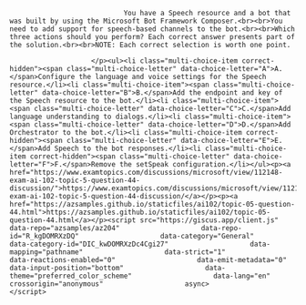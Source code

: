 <p class="card-text">
							
								You have a Speech resource and a bot that was built by using the Microsoft Bot Framework Composer.<br><br>You need to add support for speech-based channels to the bot.<br><br>Which three actions should you perform? Each correct answer presents part of the solution.<br><br>NOTE: Each correct selection is worth one point.
							
						</p><ul><li class="multi-choice-item correct-hidden"><span class="multi-choice-letter" data-choice-letter="A">A.</span>Configure the language and voice settings for the Speech resource.</li><li class="multi-choice-item"><span class="multi-choice-letter" data-choice-letter="B">B.</span>Add the endpoint and key of the Speech resource to the bot.</li><li class="multi-choice-item"><span class="multi-choice-letter" data-choice-letter="C">C.</span>Add language understanding to dialogs.</li><li class="multi-choice-item"><span class="multi-choice-letter" data-choice-letter="D">D.</span>Add Orchestrator to the bot.</li><li class="multi-choice-item correct-hidden"><span class="multi-choice-letter" data-choice-letter="E">E.</span>Add Speech to the bot responses.</li><li class="multi-choice-item correct-hidden"><span class="multi-choice-letter" data-choice-letter="F">F.</span>Remove the setSpeak configuration.</li></ul><p><a href="https://www.examtopics.com/discussions/microsoft/view/112148-exam-ai-102-topic-5-question-44-discussion/">https://www.examtopics.com/discussions/microsoft/view/112148-exam-ai-102-topic-5-question-44-discussion/</a></p><p><a href="https://azsamples.github.io/staticfiles/ai102/topic-05-question-44.html">https://azsamples.github.io/staticfiles/ai102/topic-05-question-44.html</a></p><script src="https://giscus.app/client.js"                    data-repo="azsamples/az204"                    data-repo-id="R_kgDOMRXzDQ"                    data-category="General"                    data-category-id="DIC_kwDOMRXzDc4Cgi27"                    data-mapping="pathname"                    data-strict="1"                    data-reactions-enabled="0"                    data-emit-metadata="0"                    data-input-position="bottom"                    data-theme="preferred_color_scheme"                    data-lang="en"                    crossorigin="anonymous"                    async>                    </script>